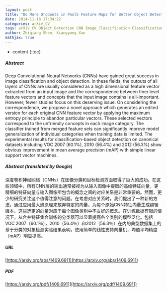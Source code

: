 ```yaml
---
layout: post
title: "Do More Dropouts in Pool5 Feature Maps for Better Object Detection"
date: 2014-11-18 17:34:22
categories: arXiv_CV
tags: arXiv_CV Object_Detection CNN Image_Classification Classification Detection
author: Zhiqiang Shen, Xiangyang Xue
mathjax: true
---
```


* content
{:toc}

##### Abstract
Deep Convolutional Neural Networks (CNNs) have gained great success in image classification and object detection. In these fields, the outputs of all layers of CNNs are usually considered as a high dimensional feature vector extracted from an input image and the correspondence between finer level feature vectors and concepts that the input image contains is all-important. However, fewer studies focus on this deserving issue. On considering the correspondence, we propose a novel approach which generates an edited version for each original CNN feature vector by applying the maximum entropy principle to abandon particular vectors. These selected vectors correspond to the unfriendly concepts in each image category. The classifier trained from merged feature sets can significantly improve model generalization of individual categories when training data is limited. The experimental results for classification-based object detection on canonical datasets including VOC 2007 (60.1%), 2010 (56.4%) and 2012 (56.3%) show obvious improvement in mean average precision (mAP) with simple linear support vector machines.

##### Abstract (translated by Google)
深度卷积神经网络（CNNs）在图像分类和目标检测方面取得了巨大的成功。在这些领域中，所有CNN层的输出通常被视为从输入图像中提取的高维特征向量，更精细的特征向量与输入图像所包含的概念之间的对应关系是非常重要的。然而，更少的研究关注这个值得注意的问题。在考虑对应关系时，我们提出了一种新的方法，通过应用最大熵原理来放弃特定的向量，为每个原始CNN特征向量生成编辑版本。这些选定的向量对应于每个图像类别中不友好的概念。在训练数据有限的情况下，从合并特征集合训练的分类器可以显着提高各个类别的模型泛化。包括VOC 2007（60.1％），2010（56.4％）和2012（56.3％）在内的典型数据集上的基于分类的对象检测实验结果表明，使用简单的线性支持向量机，均值平均精度（mAP）明显提高。

##### URL
[https://arxiv.org/abs/1409.6911](https://arxiv.org/abs/1409.6911)

##### PDF
[https://arxiv.org/pdf/1409.6911](https://arxiv.org/pdf/1409.6911)

